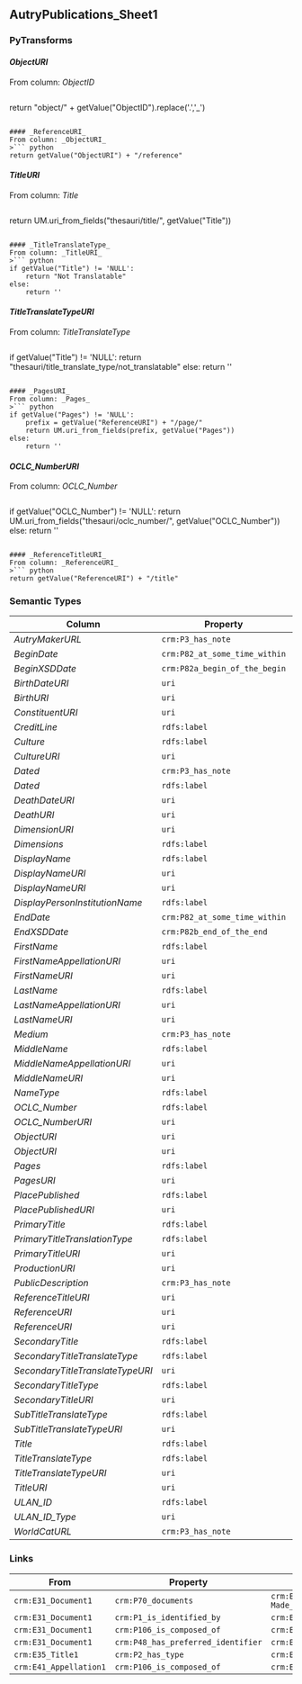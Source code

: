 ## AutryPublications_Sheet1

### PyTransforms
#### _ObjectURI_
From column: _ObjectID_
>``` python
return "object/" + getValue("ObjectID").replace('.','_')
```

#### _ReferenceURI_
From column: _ObjectURI_
>``` python
return getValue("ObjectURI") + "/reference"
```

#### _TitleURI_
From column: _Title_
>``` python
return UM.uri_from_fields("thesauri/title/", getValue("Title"))
```

#### _TitleTranslateType_
From column: _TitleURI_
>``` python
if getValue("Title") != 'NULL':
    return "Not Translatable"
else:
    return ''
```

#### _TitleTranslateTypeURI_
From column: _TitleTranslateType_
>``` python
if getValue("Title") != 'NULL':
    return "thesauri/title_translate_type/not_translatable"
else:
    return ''
```

#### _PagesURI_
From column: _Pages_
>``` python
if getValue("Pages") != 'NULL':
    prefix = getValue("ReferenceURI") + "/page/"
    return UM.uri_from_fields(prefix, getValue("Pages"))
else:
    return ''
```

#### _OCLC_NumberURI_
From column: _OCLC_Number_
>``` python
if getValue("OCLC_Number") != 'NULL':
    return UM.uri_from_fields("thesauri/oclc_number/", getValue("OCLC_Number"))
else:
    return ''
```

#### _ReferenceTitleURI_
From column: _ReferenceURI_
>``` python
return getValue("ReferenceURI") + "/title"
```


### Semantic Types
| Column | Property | Class |
|  ----- | -------- | ----- |
| _AutryMakerURL_ | `crm:P3_has_note` | `crm:E39_Actor1`|
| _BeginDate_ | `crm:P82_at_some_time_within` | `crm:E52_Time-Span2`|
| _BeginXSDDate_ | `crm:P82a_begin_of_the_begin` | `crm:E52_Time-Span2`|
| _BirthDateURI_ | `uri` | `crm:E52_Time-Span2`|
| _BirthURI_ | `uri` | `crm:E67_Birth1`|
| _ConstituentURI_ | `uri` | `crm:E39_Actor1`|
| _CreditLine_ | `rdfs:label` | `crm:E39_Actor1`|
| _Culture_ | `rdfs:label` | `crm:E74_Group1`|
| _CultureURI_ | `uri` | `crm:E74_Group1`|
| _Dated_ | `crm:P3_has_note` | `crm:E52_Time-Span2`|
| _Dated_ | `rdfs:label` | `crm:E52_Time-Span2`|
| _DeathDateURI_ | `uri` | `crm:E52_Time-Span1`|
| _DeathURI_ | `uri` | `crm:E69_Death1`|
| _DimensionURI_ | `uri` | `crm:E54_Dimension1`|
| _Dimensions_ | `rdfs:label` | `crm:E54_Dimension1`|
| _DisplayName_ | `rdfs:label` | `crm:E41_Appellation5`|
| _DisplayNameURI_ | `uri` | `crm:E41_Appellation5`|
| _DisplayNameURI_ | `uri` | `crm:E41_Appellation4`|
| _DisplayPersonInstitutionName_ | `rdfs:label` | `crm:E41_Appellation4`|
| _EndDate_ | `crm:P82_at_some_time_within` | `crm:E52_Time-Span1`|
| _EndXSDDate_ | `crm:P82b_end_of_the_end` | `crm:E52_Time-Span2`|
| _FirstName_ | `rdfs:label` | `crm:E41_Appellation3`|
| _FirstNameAppellationURI_ | `uri` | `crm:E41_Appellation3`|
| _FirstNameURI_ | `uri` | `crm:E55_Type3`|
| _LastName_ | `rdfs:label` | `crm:E41_Appellation1`|
| _LastNameAppellationURI_ | `uri` | `crm:E41_Appellation1`|
| _LastNameURI_ | `uri` | `crm:E55_Type1`|
| _Medium_ | `crm:P3_has_note` | `crm:E55_Type4`|
| _MiddleName_ | `rdfs:label` | `crm:E41_Appellation2`|
| _MiddleNameAppellationURI_ | `uri` | `crm:E41_Appellation2`|
| _MiddleNameURI_ | `uri` | `crm:E55_Type2`|
| _NameType_ | `rdfs:label` | `crm:E55_Type3`|
| _OCLC_Number_ | `rdfs:label` | `crm:E42_Identifier1`|
| _OCLC_NumberURI_ | `uri` | `crm:E42_Identifier1`|
| _ObjectURI_ | `uri` | `crm:E22_Man-Made_Object1`|
| _ObjectURI_ | `uri` | `crm:E22_Man-Made_Object1`|
| _Pages_ | `rdfs:label` | `crm:E41_Appellation2`|
| _PagesURI_ | `uri` | `crm:E41_Appellation2`|
| _PlacePublished_ | `rdfs:label` | `crm:E44_Place_Appellation1`|
| _PlacePublishedURI_ | `uri` | `crm:E44_Place_Appellation1`|
| _PrimaryTitle_ | `rdfs:label` | `crm:E35_Title2`|
| _PrimaryTitleTranslationType_ | `rdfs:label` | `crm:E55_Type2`|
| _PrimaryTitleURI_ | `uri` | `crm:E35_Title2`|
| _ProductionURI_ | `uri` | `crm:E12_Production1`|
| _PublicDescription_ | `crm:P3_has_note` | `crm:E22_Man-Made_Object1`|
| _ReferenceTitleURI_ | `uri` | `crm:E41_Appellation1`|
| _ReferenceURI_ | `uri` | `crm:E31_Document1`|
| _ReferenceURI_ | `uri` | `crm:E31_Document1`|
| _SecondaryTitle_ | `rdfs:label` | `crm:E35_Title1`|
| _SecondaryTitleTranslateType_ | `rdfs:label` | `crm:E55_Type4`|
| _SecondaryTitleTranslateTypeURI_ | `uri` | `crm:E55_Type4`|
| _SecondaryTitleType_ | `rdfs:label` | `crm:E55_Type1`|
| _SecondaryTitleURI_ | `uri` | `crm:E35_Title1`|
| _SubTitleTranslateType_ | `rdfs:label` | `crm:E55_Type5`|
| _SubTitleTranslateTypeURI_ | `uri` | `crm:E55_Type5`|
| _Title_ | `rdfs:label` | `crm:E35_Title1`|
| _TitleTranslateType_ | `rdfs:label` | `crm:E55_Type1`|
| _TitleTranslateTypeURI_ | `uri` | `crm:E55_Type1`|
| _TitleURI_ | `uri` | `crm:E35_Title1`|
| _ULAN_ID_ | `rdfs:label` | `crm:E42_Identifier1`|
| _ULAN_ID_Type_ | `uri` | `crm:E42_Identifier1`|
| _WorldCatURL_ | `crm:P3_has_note` | `crm:E31_Document1`|


### Links
| From | Property | To |
|  --- | -------- | ---|
| `crm:E31_Document1` | `crm:P70_documents` | `crm:E22_Man-Made_Object1`|
| `crm:E31_Document1` | `crm:P1_is_identified_by` | `crm:E41_Appellation1`|
| `crm:E31_Document1` | `crm:P106_is_composed_of` | `crm:E41_Appellation2`|
| `crm:E31_Document1` | `crm:P48_has_preferred_identifier` | `crm:E42_Identifier1`|
| `crm:E35_Title1` | `crm:P2_has_type` | `crm:E55_Type1`|
| `crm:E41_Appellation1` | `crm:P106_is_composed_of` | `crm:E35_Title1`|
